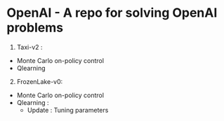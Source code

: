 # OpenAI - A repo for solving OpenAI problems

1) Taxi-v2 : 
  - Monte Carlo on-policy control
  - Qlearning 
2) FrozenLake-v0:
  - Monte Carlo on-policy control
  - Qlearning : 
    + Update : Tuning parameters
